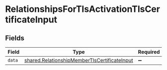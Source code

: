 # RelationshipsForTlsActivationTlsCertificateInput


## Fields

| Field                                                                                                        | Type                                                                                                         | Required                                                                                                     | Description                                                                                                  |
| ------------------------------------------------------------------------------------------------------------ | ------------------------------------------------------------------------------------------------------------ | ------------------------------------------------------------------------------------------------------------ | ------------------------------------------------------------------------------------------------------------ |
| `data`                                                                                                       | [shared.RelationshipMemberTlsCertificateInput](../../models/shared/relationshipmembertlscertificateinput.md) | :heavy_minus_sign:                                                                                           | N/A                                                                                                          |